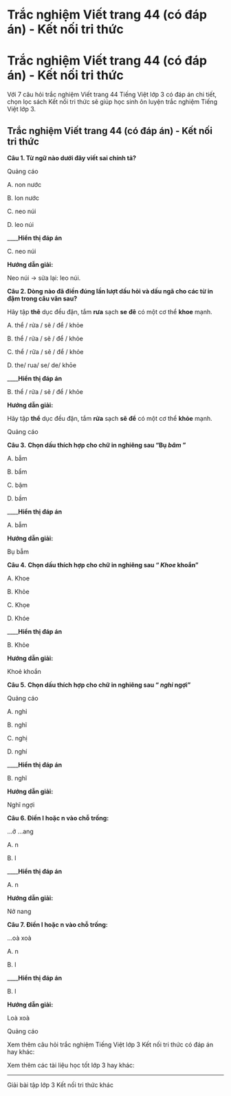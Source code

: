 # Trắc nghiệm Viết trang 44 (có đáp án) - Kết nối tri thức

# Trắc nghiệm Viết trang 44 (có đáp án) - Kết nối tri thức

Với 7 câu hỏi trắc nghiệm Viết trang 44 Tiếng Việt lớp 3 có đáp án chi tiết, chọn lọc sách Kết nối tri thức sẽ giúp học sinh ôn luyện trắc nghiệm Tiếng Việt lớp 3.

## Trắc nghiệm Viết trang 44 (có đáp án) - Kết nối tri thức

**Câu 1. Từ ngữ nào dưới đây viết sai chính tả?**

Quảng cáo

A. non nước

B. Ion nước

C. neo núi

D. leo núi

____**Hiển thị đáp án**

C. neo núi

**Hướng dẫn giải:**

Neo núi → sửa lại: leo núi. 

**Câu 2. Dòng nào đã điền đúng lần lượt dấu hỏi và dấu ngã cho các từ in đậm trong câu văn sau?**

Hãy tập **thê** dục đều đặn, tắm **rưa** sạch **se** **đê** có một cơ thể **khoe** mạnh.

A. thể / rửa / sẽ / để / khỏe

B. thể / rửa / sẽ / để / khỏe 

C. thể / rữa / sẽ / để / khỏe

D. the/ rua/ se/ de/ khōe

____**Hiển thị đáp án**

B. thể / rửa / sẽ / để / khỏe 

**Hướng dẫn giải:**

Hãy tập **thể** dục đều đặn, tắm **rửa** sạch **sẽ** **để** có một cơ thể **khỏe** mạnh.

Quảng cáo

**Câu 3.** **Chọn dấu thích hợp cho chữ in nghiêng sau “Bụ _bâm_ ”**

A. bẫm

B. bẩm

C. bậm

D. bầm

____**Hiển thị đáp án**

A. bẫm

**Hướng dẫn giải:**

Bụ bẫm 

**Câu 4.** **Chọn dấu thích hợp cho chữ in nghiêng sau “ _Khoe_ khoắn”**

A. Khoe

B. Khỏe

C. Khọe

D. Khóe

____**Hiển thị đáp án**

B. Khỏe

**Hướng dẫn giải:**

Khoẻ khoắn 

**Câu 5.** **Chọn dấu thích hợp cho chữ in nghiêng sau “ _nghi_ ngợi”**

Quảng cáo

A. nghỉ

B. nghĩ

C. nghị

D. nghí

____**Hiển thị đáp án**

B. nghĩ

**Hướng dẫn giải:**

Nghĩ ngợi 

**Câu 6. Điền l hoặc n vào chỗ trống:**

…ở …ang

A. n

B. l

____**Hiển thị đáp án**

A. n

**Hướng dẫn giải:**

Nở nang 

**Câu 7. Điền l hoặc n vào chỗ trống:**

…oà xoà 

A. n

B. l

____**Hiển thị đáp án**

B. l

**Hướng dẫn giải:**

Loà xoà

Quảng cáo

Xem thêm câu hỏi trắc nghiệm Tiếng Việt lớp 3 Kết nối tri thức có đáp án hay khác:

Xem thêm các tài liệu học tốt lớp 3 hay khác:

* * *

Giải bài tập lớp 3 Kết nối tri thức khác
